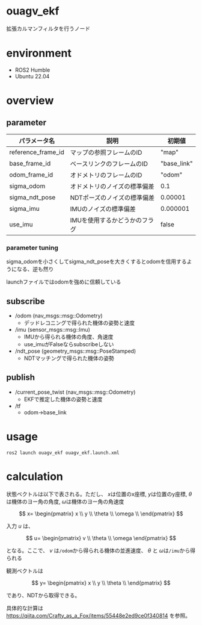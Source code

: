 # ouagv_ekf
拡張カルマンフィルタを行うノード

# environment
- ROS2 Humble
- Ubuntu 22.04
# overview
## parameter
| パラメータ名 | 説明 | 初期値 |
| --- | --- | --- |
| reference_frame_id | マップの参照フレームのID | "map" |
| base_frame_id | ベースリンクのフレームのID | "base_link" |
| odom_frame_id | オドメトリのフレームのID | "odom" |
| sigma_odom | オドメトリのノイズの標準偏差 | 0.1 |
| sigma_ndt_pose | NDTポーズのノイズの標準偏差 | 0.00001 |
| sigma_imu | IMUのノイズの標準偏差 | 0.000001 |
| use_imu | IMUを使用するかどうかのフラグ | false |

### parameter tuning
sigma_odomを小さくしてsigma_ndt_poseを大きくするとodomを信用するようになる、逆も然り

launchファイルではodomを強めに信頼している

## subscribe
- /odom (nav_msgs::msg::Odometry) 
  - デッドレコニングで得られた機体の姿勢と速度
- /imu (sensor_msgs::msg::Imu)  
  - IMUから得られる機体の角度、角速度
  - use_imuがFalseならsubscribeしない   
- /ndt_pose (geometry_msgs::msg::PoseStamped)
  - NDTマッチングで得られた機体の姿勢

## publish
- /current_pose_twist (nav_msgs::msg::Odometry)
  - EKFで推定した機体の姿勢と速度
- /tf 
  - odom->base_link

# usage
```
ros2 launch ouagv_ekf ouagv_ekf.launch.xml
```



# calculation
状態ベクトルは以下で表される。ただし、
$x$は位置のx座標, $y$は位置のy座標, $\theta$は機体のヨー角の角度, $\omega$は機体のヨー角の角速度

$$
x=
\begin{pmatrix}
x \\
y \\ 
\theta \\
\omega \\
\end{pmatrix}
$$

入力 $u$ は、

$$
u=
\begin{pmatrix}
v \\
\theta \\
\omega
\end{pmatrix}
$$

となる。ここで、
$v$ は```/odom```から得られる機体の並進速度、 $\theta$ と $\omega$は```/imu```から得られる

観測ベクトルは

$$
y=
\begin{pmatrix}
x \\
y \\ 
\theta \\
\end{pmatrix}
$$

であり、NDTから取得できる。

具体的な計算は
https://qiita.com/Crafty_as_a_Fox/items/55448e2ed9ce0f340814
を参照。
